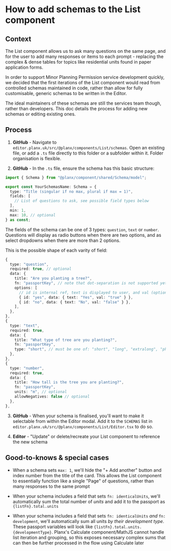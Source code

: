 # How to add schemas to the List component

## Context
The List component allows us to ask many questions on the same page, and for the user to add many responses or items to each prompt - replacing the complex & dense tables for topics like residential units found in paper application forms. 

In order to support Minor Planning Permission service development quickly, we decided that the first iterations of the List component would read from controlled schemas maintained in code, rather than allow for fully customisable, generic schemas to be written in the Editor.

The ideal maintainers of these schemas are still the services team though, rather than developers. This doc details the process for adding new schemas or editing existing ones.

## Process
1. **GitHub** - Navigate to `editor.planx.uk/src/@planx/components/List/schemas`. Open an existing file, or add a `.ts` file directly to this folder or a subfolder within it. Folder organisation is flexible.

2. **GitHub** - In the `.ts` file, ensure the schema has this basic structure: 
```ts
import { Schema } from "@planx/component/shared/Schema/model";

export const YourSchemasName: Schema = {
  type: "Title (singular if no max, plural if max = 1)",
  fields: [
    // List of questions to ask, see possible field types below
  ],
  min: 1,
  max: 10, // optional
} as const;
```

The fields of the schema can be one of 3 types: `question`, `text` or `number`. Questions will display as radio buttons when there are two options, and as select dropdowns when there are more than 2 options.

This is the possible shape of each varity of field:
```ts
{
  type: "question",
  required: true, // optional
  data: {
    title: "Are you planting a tree?",
    fn: "passportKey", // note that dot-separation is not supported yet
    options: [
      // id is internal ref, text is displayed to user, and val (optional) is recorded in passport if provided
      { id: "yes", data: { text: "Yes", val: "true" } },
      { id: "no", data: { text: "No", val: "false" } },
    ],
  },
},
{
  type: "text",
  required: true,
  data: {
    title: "What type of tree are you planting?",
    fn: "passportKey",
    type: "short", // must be one of: "short", "long", "extralong", "phone", "email"
  },
},
{
  type: "number",
  required: true,
  data: {
    title: "How tall is the tree you are planting?",
    fn: "passportKey",
    units: "m", // optional
    allowNegatives: false // optional
  },
},
```

3. **GitHub** - When your schema is finalised, you'll want to make it selectable from within the Editor modal. Add it to the `SCHEMAS` list in `editor.planx.uk/src/@planx/components/List/Editor.tsx` to do so.

4. **Editor** - "Update" or delete/recreate your List component to reference the new schema

## Good-to-knows & special cases

- When a schema sets `max: 1`, we'll hide the "+ Add another" button and index number from the title of the card. This allows the List component to essentially function like a single "Page" of questions, rather than many responses to the same prompt

- When your schema includes a field that sets `fn: identicalUnits`, we'll automatically sum the total number of _units_ and add it to the passport as `{listFn}.total.units`

- When your schema includes a field that sets `fn: identicalUnits` _and_ `fn: development`, we'll automatically sum all units _by their development type_. These passport variables will look like `{listFn}.total.units.{developmentType}`. Planx's Calculate component/MathJS cannot handle list iteration and grouping, so this exposes necessary complex sums that can then be further processed in the flow using Calculate later
